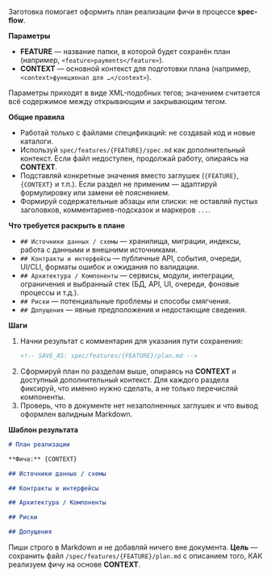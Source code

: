 <!-- spec-flow: план реализации -->

Заготовка помогает оформить план реализации фичи в процессе **spec-flow**.

**Параметры**
- **FEATURE** — название папки, в которой будет сохранён план (например, `<feature>payments</feature>`).
- **CONTEXT** — основной контекст для подготовки плана (например, `<context>функционал для …</context>`).

Параметры приходят в виде XML-подобных тегов; значением считается всё содержимое между открывающим и закрывающим тегом.

**Общие правила**
- Работай только с файлами спецификаций: не создавай код и новые каталоги.
- Используй `spec/features/{FEATURE}/spec.md` как дополнительный контекст. Если файл недоступен, продолжай работу, опираясь на **CONTEXT**.
- Подставляй конкретные значения вместо заглушек (`{FEATURE}`, `{CONTEXT}` и т.п.). Если раздел не применим — адаптируй формулировку или замени её пояснением.
- Формируй содержательные абзацы или списки: не оставляй пустых заголовков, комментариев-подсказок и маркеров `...`.

**Что требуется раскрыть в плане**
- `## Источники данных / схемы` — хранилища, миграции, индексы, работа с данными и внешними источниками.
- `## Контракты и интерфейсы` — публичные API, события, очереди, UI/CLI, форматы ошибок и ожидания по валидации.
- `## Архитектура / Компоненты` — сервисы, модули, интеграции, ограничения и выбранный стек (БД, API, UI, очереди, фоновые процессы и т.д.).
- `## Риски` — потенциальные проблемы и способы смягчения.
- `## Допущения` — явные предположения и недостающие сведения.

**Шаги**
1. Начни результат с комментария для указания пути сохранения:
   ```md
   <!-- SAVE_AS: spec/features/{FEATURE}/plan.md -->
   ```
2. Сформируй план по разделам выше, опираясь на **CONTEXT** и доступный дополнительный контекст. Для каждого раздела фиксируй, что именно нужно сделать, а не только перечисляй компоненты.
3. Проверь, что в документе нет незаполненных заглушек и что вывод оформлен валидным Markdown.

**Шаблон результата**
```md
# План реализации

**Фича:** {CONTEXT}

## Источники данных / схемы

## Контракты и интерфейсы

## Архитектура / Компоненты

## Риски

## Допущения
```

Пиши строго в Markdown и не добавляй ничего вне документа. **Цель** — сохранить файл `/spec/features/{FEATURE}/plan.md` с описанием того, КАК реализуем фичу на основе **CONTEXT**.
